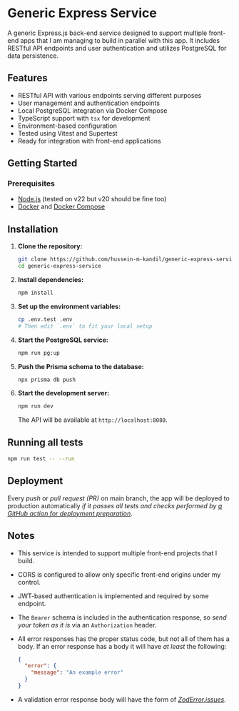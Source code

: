 # Generic Express Service

A generic Express.js back-end service designed to support multiple front-end apps that I am managing to build in parallel with this app. It includes RESTful API endpoints and user authentication and utilizes PostgreSQL for data persistence.

## Features

- RESTful API with various endpoints serving different purposes
- User management and authentication endpoints
- Local PostgreSQL integration via Docker Compose
- TypeScript support with `tsx` for development
- Environment-based configuration
- Tested using Vitest and Supertest
- Ready for integration with front-end applications

## Getting Started

### Prerequisites

- [Node.js](https://nodejs.org/) (tested on v22 but v20 should be fine too)
- [Docker](https://www.docker.com/) and [Docker Compose](https://docs.docker.com/compose/)

## Installation

1. **Clone the repository:**

   ```bash
   git clone https://github.com/hussein-m-kandil/generic-express-service.git
   cd generic-express-service
   ```

2. **Install dependencies:**

   ```bash
   npm install
   ```

3. **Set up the environment variables:**

   ```bash
   cp .env.test .env
   # Then edit `.env` to fit your local setup
   ```

4. **Start the PostgreSQL service:**

   ```bash
   npm run pg:up
   ```

5. **Push the Prisma schema to the database:**

   ```bash
   npx prisma db push
   ```

6. **Start the development server:**

   ```bash
   npm run dev
   ```

   The API will be available at `http://localhost:8080`.

## Running all tests

```bash
npm run test -- --run
```

## Deployment

Every _push_ or _pull request (PR)_ on main branch, the app will be deployed to production automatically _if it passes all tests and checks performed by [a GitHub action for deployment preparation](./.github/workflows/deployment-prep.yml)_.

## Notes

- This service is intended to support multiple front-end projects that I build.
- CORS is configured to allow only specific front-end origins under my control.
- JWT-based authentication is implemented and required by some endpoint.
- The `Bearer` schema is included in the authentication response, so _send your token as it is_ via an `Authorization` header.
- All error responses has the proper status code, but not all of them has a body. If an error response has a body it will have _at least_ the following:

  ```json
  {
    "error": {
      "message": "An example error"
    }
  }
  ```

- A validation error response body will have the form of _[ZodError.issues](https://zod.dev/?id=error-handling)._
